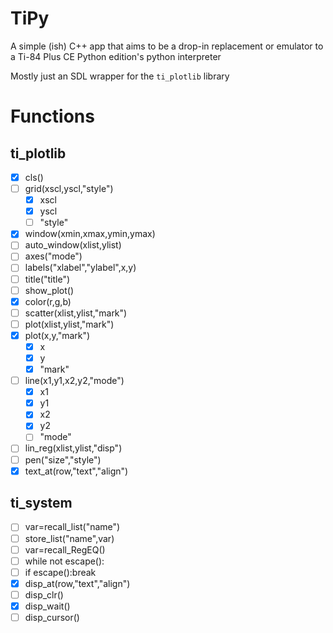# TiPy

A simple (ish) C++ app that aims to be a drop-in replacement or emulator to a Ti-84 Plus CE Python edition's python interpreter

Mostly just an SDL wrapper for the `ti_plotlib` library



# Functions

## ti_plotlib
 - [x] cls()
 - [ ] grid(xscl,yscl,"style")
    - [x] xscl
    - [x] yscl
    - [ ] "style"
 - [x] window(xmin,xmax,ymin,ymax)
 - [ ] auto_window(xlist,ylist)
 - [ ] axes("mode")
 - [ ] labels("xlabel","ylabel",x,y)
 - [ ] title("title")
 - [ ] show_plot()
 - [x] color(r,g,b)
 - [ ] scatter(xlist,ylist,"mark")
 - [ ] plot(xlist,ylist,"mark")
 - [x] plot(x,y,"mark")
    - [x] x
    - [x] y
    - [x] "mark"
 - [ ] line(x1,y1,x2,y2,"mode")
    - [x] x1
    - [x] y1
    - [x] x2
    - [x] y2
    - [ ] "mode"
 - [ ] lin_reg(xlist,ylist,"disp")
 - [ ] pen("size","style")
 - [x] text_at(row,"text","align")

## ti_system
 - [ ] var=recall_list("name")
 - [ ] store_list("name",var)
 - [ ] var=recall_RegEQ()
 - [ ] while not escape():
 - [ ] if escape():break
 - [x] disp_at(row,"text","align")
 - [ ] disp_clr()
 - [x] disp_wait()
 - [ ] disp_cursor()
